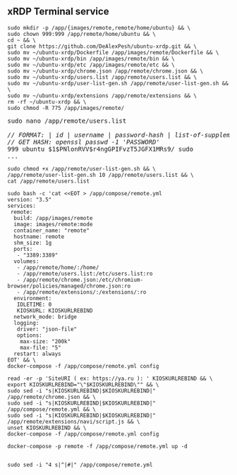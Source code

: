 ## xRDP Terminal service

<pre><code>sudo mkdir -p /app/{images/remote,remote/home/ubuntu} && \
sudo chown 999:999 /app/remote/home/ubuntu && \
cd ~ && \
git clone https://github.com/DeAlexPesh/ubuntu-xrdp.git && \
sudo mv ~/ubuntu-xrdp/Dockerfile /app/images/remote/Dockerfile && \
sudo mv ~/ubuntu-xrdp/bin /app/images/remote/bin && \
sudo mv ~/ubuntu-xrdp/etc /app/images/remote/etc && \
sudo mv ~/ubuntu-xrdp/chrome.json /app/remote/chrome.json && \
sudo mv ~/ubuntu-xrdp/users.list /app/remote/users.list && \
sudo mv ~/ubuntu-xrdp/user-list-gen.sh /app/remote/user-list-gen.sh && \
sudo mv ~/ubuntu-xrdp/extensions /app/remote/extensions && \
rm -rf ~/ubuntu-xrdp && \
sudo chmod -R 775 /app/images/remote/
</code></pre>

<pre>sudo nano /app/remote/users.list

<i>// FORMAT: | id | username | password-hash | list-of-supplemental-groups |
// GET HASH: openssl passwd -1 'PASSWORD'</i>
999 ubuntu $1$PNlonRVV$r4ngGPIFvzT5JGFX1MRs9/ sudo
<i>...</i>
</pre>

<pre><code>sudo chmod +x /app/remote/user-list-gen.sh && \
/app/remote/user-list-gen.sh 10 /app/remote/users.list && \
cat /app/remote/users.list
</code></pre>

<pre><code>sudo bash -c 'cat &lt;&lt;EOT > /app/compose/remote.yml
version: "3.5"
services:
 remote: 
  build: /app/images/remote
  image: images/remote:mode
  container_name: "remote"
  hostname: remote
  shm_size: 1g
  ports:
   - "3389:3389"
  volumes:
   - /app/remote/home/:/home/
   - /app/remote/users.list:/etc/users.list:ro
   - /app/remote/chrome.json:/etc/chromium-browser/policies/managed/chrome.json:ro
   - /app/remote/extensions/:/extensions/:ro
  environment:
   IDLETIME: 0
   KIOSKURL: KIOSKURLREBIND
  network_mode: bridge
  logging:
   driver: "json-file"
   options:
    max-size: "200k"
    max-file: "5"
  restart: always
EOT' && \
docker-compose -f /app/compose/remote.yml config
</code></pre>

<pre><code>read -er -p 'SiteURI ( ex: https://ya.ru ): ' KIOSKURLREBIND && \
export KIOSKURLREBIND="\"$KIOSKURLREBIND\"" && \
sudo sed -i "s|KIOSKURLREBIND|$KIOSKURLREBIND|" /app/remote/chrome.json && \
sudo sed -i "s|KIOSKURLREBIND|$KIOSKURLREBIND|" /app/compose/remote.yml && \
sudo sed -i "s|KIOSKURLREBIND|$KIOSKURLREBIND|" /app/remote/extensions/navi/script.js && \
unset KIOSKURLREBIND && \
docker-compose -f /app/compose/remote.yml config
</code></pre>

<pre><code>docker-compose -p remote -f /app/compose/remote.yml up -d

</code></pre>

<pre><code>sudo sed -i "4 s|^|#|" /app/compose/remote.yml

</code></pre>
